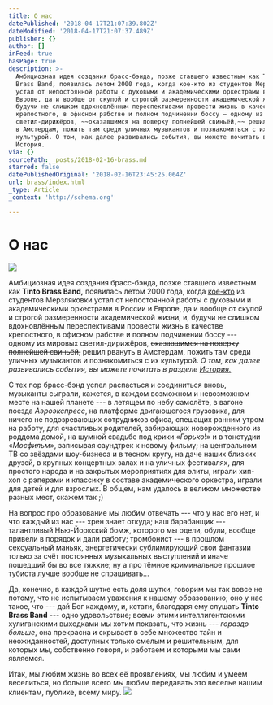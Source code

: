 ```yaml
---
title: О нас
datePublished: '2018-04-17T21:07:39.802Z'
dateModified: '2018-04-17T21:07:37.489Z'
publisher: {}
author: []
inFeed: true
hasPage: true
description: >-
  Амбициозная идея создания брасс-бэнда, позже ставшего известным как Tinto
  Brass Band, появилась летом 2000 года, когда кое-кто из студентов Мерзляковки
  устал от непостоянной работы с духовыми и академическими оркестрами в России и
  Европе, да и вообще от скупой и строгой размеренности академической жизни, и,
  будучи не слишком вдохновлённым переспективами провести жизнь в качестве
  крепостного, в офисном рабстве и полном подчинении боссу — одному из мировых
  светил-дирижёров, ~~оказавшимся на поверку полнейшей свиньёй,~~ решил рвануть
  в Амстердам, пожить там среди уличных музыкантов и познакомиться с их
  культурой. О том, как далее развивались события, вы можете почитать в разделе
  История.
via: {}
sourcePath: _posts/2018-02-16-brass.md
starred: false
datePublishedOriginal: '2018-02-16T23:45:25.064Z'
url: brass/index.html
_type: Article
_context: 'http://schema.org'

---
```

# О нас
![](https://the-grid-user-content.s3-us-west-2.amazonaws.com/516c64da-4051-4b5b-a2ab-d1326274c555.png)

Амбициозная идея создания брасс-бэнда, позже ставшего известным как **Tinto Brass Band,** появилась летом 2000 года, когда [кое-кто][0] из студентов Мерзляковки устал от непостоянной работы с духовыми и академическими оркестрами в России и Европе, да и вообще от скупой и строгой размеренности академической жизни, и, будучи не слишком вдохновлённым переспективами провести жизнь в качестве крепостного, в офисном рабстве и полном подчинении боссу --- одному из мировых светил-дирижёров, ~~оказавшимся на поверку полнейшей свиньёй,~~ решил рвануть в Амстердам, пожить там среди уличных музыкантов и познакомиться с их культурой. _О том, как далее развивались события, вы можете почитать в разделе [История.][0]_

С тех пор брасс-бэнд успел распасться и соединиться вновь, музыканты сыграли, кажется, в каждом возможном и невозможном месте на нашей планете --- в летящем по небу самолёте, в вагоне поезда _Аэроэкспресс_, на платформе двигающегося грузовика, для ничего не подозревающих сотрудников офиса, спешащих ранним утром на работу, для счастливых родителей, забирающих новорожденного из роддома домой, на шумной свадьбе под крики «_Горько_!» и в тонстудии «_Мосфильм_», записывая саундтрек к новому фильму; на центральном ТВ со звёздами шоу-бизнеса и в тесном кругу, на даче наших близких друзей, в крупных концертных залах и на уличных фестивалях, для простого народа и на закрытых мероприятиях для элиты, играли хип-хоп с рэперами и классику в составе академического оркестра, играли для детей и для взрослых. В общем, нам удалось в великом множестве разных мест, скажем так ;)

На вопрос про образование мы любим отвечать --- что у нас его нет, и что каждый из нас --- хрен знает откуда; наш барабанщик --- талантливый Нью-Йоркский бомж, которого мы одели, обули, вообще привели в порядок и дали работу; тромбонист --- в прошлом сексуальный маньяк, энергетически сублимирующий свои фантазии только за счёт постоянных музыкальных выступлений и иначе пошедший бы во все тяжкие; ну а про тёмное криминальное прошлое тубиста лучше вообще не спрашивать...

Да, конечно, в каждой шутке есть доля шутки, говорим мы так вовсе не потому, что не испытываем уважения к нашему образованию; оно у нас такое, что --- дай Бог каждому, и, кстати, благодаря ему слушать **Tinto Brass Band** --- одно удовольствие; всеми этими интеллигентскими хулиганскими выходками мы хотим показать, что жизнь --- _гораздо больше_, она прекрасна и скрывает в себе множество тайн и неожиданностей, доступных только смелым и решительным, для которых мы, собственно говоря, и работаем и которыми мы сами являемся.

Итак, мы любим жизнь во всех её проявлениях, мы любим и умеем веселиться, но больше всего мы любим передавать это веселье нашим клиентам, публике, всему миру.
![](https://the-grid-user-content.s3-us-west-2.amazonaws.com/0a28f032-825a-4af8-a56d-780ee0696856.png)

[0]: http://tintobrassband.ru/history "История создания Tinto Brass Band"